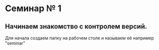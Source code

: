 # Семинар № 1
## Начинаем знакомство с контролем версий.
Для начала создаем папку на рабочем столе и называем её например "seminar"
